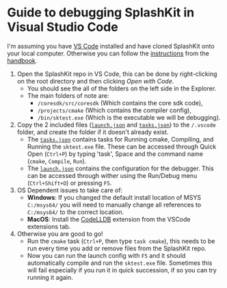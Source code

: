 # Guide to debugging SplashKit in Visual Studio Code

I'm assuming you have [VS Code](https://code.visualstudio.com/) installed and have cloned SplashKit
onto your local computer. Otherwise you can follow the
[instructions](https://github.com/thoth-tech/handbook/blob/main/docs/products/splashkit/splashkit.md)
from the [handbook](https://github.com/thoth-tech/handbook).

1. Open the SplashKit repo in VS Code, this can be done by right-clicking on the root directory and
   then clicking _Open with Code_.
   - You should see the all of the folders on the left side in the Explorer.
   - The main folders of note are:
     - `/coresdk/src/coresdk` (Which contains the core sdk code),
     - `/projects/cmake` (Which contains the compiler config),
     - `/bin/sktest.exe` (Which is the executable we will be debugging).
2. Copy the 2 included files ([`launch.json`](launch.json) and [`tasks.json`](tasks.json)) to the
   `/.vscode` folder, and create the folder if it doesn't already exist.
   - The [`tasks.json`](tasks.json) contains tasks for Running cmake, Compiling, and Running the
     `sktest.exe` file. These can be accessed through Quick Open (`Ctrl+P`) by typing 'task', Space
     and the command name (`cmake`, `Compile`, `Run`).
   - The [`launch.json`](launch.json) contains the configuration for the debugger. This can be
     accessed through wither using the Run/Debug menu (`Ctrl+Shift+D`) or pressing `F5`.
3. OS Dependent issues to take care of:
   - **Windows**: If you changed the default install location of MSYS `C:/msys64/` you will need to
     manually change all references to `C:/msys64/` to the correct location.
   - **MacOS**: Install the
     [CodeLLDB](https://marketplace.visualstudio.com/items?itemName=vadimcn.vscode-lldb) extension
     from the VSCode extensions tab.
4. Otherwise you are good to go!
   - Run the `cmake` task (`Ctrl+P`, then type `task cmake`), this needs to be run every time you
     add or remove files from the SplashKit repo.
   - Now you can run the launch config with `F5` and it should automatically compile and run the
     `sktest.exe` file. Sometimes this will fail especially if you run it in quick succession, if so
     you can try running it again.
